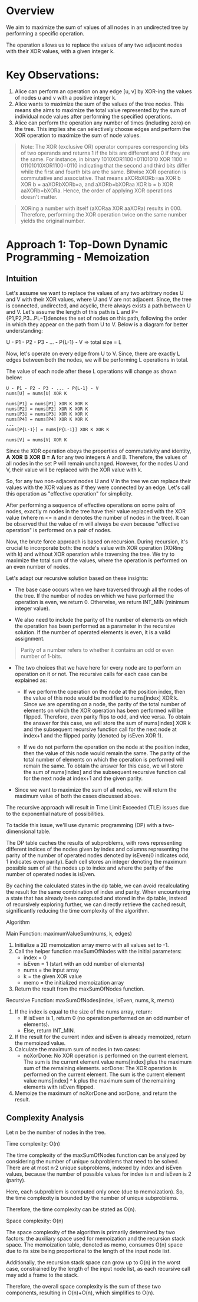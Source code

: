 # Overview

We aim to maximize the sum of values of all nodes in an undirected tree by performing a specific operation.

The operation allows us to replace the values of any two adjacent nodes with their XOR values, with a given integer k.

# Key Observations:

1. Alice can perform an operation on any edge [u, v] by XOR-ing the values of nodes u and v with a positive integer k.
2. Alice wants to maximize the sum of the values of the tree nodes. This means she aims to maximize the total value represented by the sum of individual node values after performing the specified operations.
3. Alice can perform the operation any number of times (including zero) on the tree. This implies she can selectively choose edges and perform the XOR operation to maximize the sum of node values.

> Note: The XOR (exclusive OR) operator compares corresponding bits of two operands and returns 1 if the bits are different and 0 if they are the same. For instance, in binary 1010XOR1100=01101010 XOR 1100 = 01101010XOR1100=0110 indicating that the second and third bits differ while the first and fourth bits are the same.
Bitwise XOR operation is commutative and associative. That means aXORbXORb=aa XOR b XOR b = aaXORbXORb=a, and aXORb=bXORaa XOR b = b XOR aaXORb=bXORa. Hence, the order of applying XOR operations doesn't matter.

> XORing a number with itself (aXORaa XOR aaXORa) results in 000. Therefore, performing the XOR operation twice on the same number yields the original number.

# Approach 1: Top-Down Dynamic Programming - Memoization

## Intuition
Let's assume we want to replace the values of any two arbitrary nodes U and V with their XOR values, where U and V are not adjacent. Since, the tree is connected, undirected, and acyclic, there always exists a path between U and V. Let's assume the length of this path is L and P={P1,P2,P3...PL−1}denotes the set of nodes on this path, following the order in which they appear on the path from U to V. Below is a diagram for better understanding:

U - P1 - P2 - P3 - ... - P{L-1} - V => total size = L

Now, let's operate on every edge from U to V. Since, there are exactly L edges between both the nodes, we will be performing L operations in total.

The value of each node after these L operations will change as shown below:

```
U - P1 - P2 - P3 - ... - P{L-1} - V
nums[U] = nums[U] XOR K

nums[P1] = nums[P1] XOR K XOR K
nums[P2] = nums[P2] XOR K XOR K
nums[P3] = nums[P3] XOR K XOR K
nums[P4] = nums[P4] XOR K XOR K
...
nums[P{L-1}] = nums[P{L-1}] XOR K XOR K

nums[V] = nums[V] XOR K
```

Since the XOR operation obeys the properties of commutativity and identity, **A  XOR  B  XOR  B = A** for any two integers A and B. Therefore, the values of all nodes in the set P will remain unchanged. However, for the nodes U and V, their value will be replaced with the XOR value with k.

So, for any two non-adjacent nodes U and V in the tree we can replace their values with the XOR values as if they were connected by an edge. Let's call this operation as "effective operation" for simplicity.

After performing a sequence of effective operations on some pairs of nodes, exactly m nodes in the tree have their value replaced with the XOR value (where m <= n and n denotes the number of nodes in the tree). It can be observed that the value of m will always be even because "effective operation" is performed on a pair of nodes.

Now, the brute force approach is based on recursion. During recursion, it's crucial to incorporate both: the node's value with XOR operation (XORing with k) and without XOR operation while traversing the tree. We try to maximize the total sum of the values, where the operation is performed on an even number of nodes.

Let's adapt our recursive solution based on these insights:

- The base case occurs when we have traversed through all the nodes of the tree. If the number of nodes on which we have performed the operation is even, we return 0. Otherwise, we return INT_MIN (minimum integer value).

- We also need to include the parity of the number of elements on which the operation has been performed as a parameter in the recursive solution. If the number of operated elements is even, it is a valid assignment.

> Parity of a number refers to whether it contains an odd or even number of 1-bits.

- The two choices that we have here for every node are to perform an operation on it or not. The recursive calls for each case can be explained as:

  - If we perform the operation on the node at the position index, then the value of this node would be modified to nums[index] XOR k. Since we are operating on a node, the parity of the total number of elements on which the XOR operation has been performed will be flipped. Therefore, even parity flips to odd, and vice versa. To obtain the answer for this case, we will store the sum of nums[index] XOR k and the subsequent recursive function call for the next node at index+1 and the flipped parity (denoted by isEven XOR 1).

  - If we do not perform the operation on the node at the position index, then the value of this node would remain the same. The parity of the total number of elements on which the operation is performed will remain the same. To obtain the answer for this case, we will store the sum of nums[index] and the subsequent recursive function call for the next node at index+1 and the given parity.

- Since we want to maximize the sum of all nodes, we will return the maximum value of both the cases discussed above.

The recursive approach will result in Time Limit Exceeded (TLE) issues due to the exponential nature of possibilities.

To tackle this issue, we'll use dynamic programming (DP) with a two-dimensional table.

The DP table caches the results of subproblems, with rows representing different indices of the nodes given by index and columns representing the parity of the number of operated nodes denoted by isEven(0 indicates odd, 1 indicates even parity). Each cell stores an integer denoting the maximum possible sum of all the nodes up to index and where the parity of the number of operated nodes is isEven.

By caching the calculated states in the dp table, we can avoid recalculating the result for the same combination of index and parity. When encountering a state that has already been computed and stored in the dp table, instead of recursively exploring further, we can directly retrieve the cached result, significantly reducing the time complexity of the algorithm.

Algorithm

Main Function: maximumValueSum(nums, k, edges)

1. Initialize a 2D memoization array memo with all values set to -1.
2. Call the helper function maxSumOfNodes with the initial parameters:
   - index = 0
   - isEven = 1 (start with an odd number of elements)
   - nums = the input array
   - k = the given XOR value
   - memo = the initialized memoization array
3. Return the result from the maxSumOfNodes function.

Recursive Function: maxSumOfNodes(index, isEven, nums, k, memo)
1. If the index is equal to the size of the nums array, return:
   - If isEven is 1, return 0 (no operation performed on an odd number of elements).
   - Else, return INT_MIN.
2. If the result for the current index and isEven is already memoized, return the memoized value.
3. Calculate the maximum sum of nodes in two cases:
   - noXorDone: No XOR operation is performed on the current element.
The sum is the current element value nums[index] plus the maximum sum of the remaining elements.
xorDone: The XOR operation is performed on the current element.
The sum is the current element value nums[index] ^ k plus the maximum sum of the remaining elements with isEven flipped.
4. Memoize the maximum of noXorDone and xorDone, and return the result.


## Complexity Analysis

Let n be the number of nodes in the tree.

Time complexity: O(n)

The time complexity of the maxSumOfNodes function can be analyzed by considering the number of unique subproblems that need to be solved. There are at most n⋅2 unique subproblems, indexed by index and isEven values, because the number of possible values for index is n and isEven is 2 (parity).

Here, each subproblem is computed only once (due to memoization). So, the time complexity is bounded by the number of unique subproblems.

Therefore, the time complexity can be stated as O(n).

Space complexity: O(n)

The space complexity of the algorithm is primarily determined by two factors: the auxiliary space used for memoization and the recursion stack space. The memoization table, denoted as memo, consumes O(n) space due to its size being proportional to the length of the input node list.

Additionally, the recursion stack space can grow up to O(n) in the worst case, constrained by the length of the input node list, as each recursive call may add a frame to the stack.

Therefore, the overall space complexity is the sum of these two components, resulting in O(n)+O(n), which simplifies to O(n).